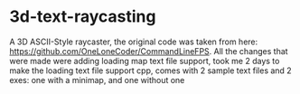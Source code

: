 # 3d-text-raycasting

A 3D ASCII-Style raycaster, the original code was taken from here: https://github.com/OneLoneCoder/CommandLineFPS.
All the changes that were made were adding loading map text file support, took me 2 days to make the loading text file support
cpp, comes with 2 sample text files and 2 exes: one with a minimap, and one without one
